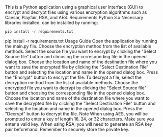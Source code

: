 This is a Python application using a graphical user interface (GUI) to encrypt and decrypt files using various encryption algorithms such as Caesar, Playfair, RSA, and AES.
Requirements
Python 3.x
Necessary libraries installed, can be installed by running:
```bash
pip install -r requirements.txt
```
pip install -r requirements.txt
Usage Guide
Open the application by running the main.py file.
Choose the encryption method from the list of available methods.
Select the source file you want to encrypt by clicking the "Select Source file" button and choosing the corresponding file in the opened dialog box.
Choose the location and name of the destination file where you want to save the encrypted file by clicking the "Select Destination File" button and selecting the location and name in the opened dialog box.
Press the "Encrypt" button to encrypt the file.
To decrypt a file, select the decryption method from the list of available methods.
Choose the encrypted file you want to decrypt by clicking the "Select Source file" button and choosing the corresponding file in the opened dialog box.
Choose the location and name of the destination file where you want to save the decrypted file by clicking the "Select Destination File" button and selecting the location and name in the opened dialog box.
Press the "Decrypt" button to decrypt the file.
Note
When using AES, you will be prompted to enter a key of length 16, 24, or 32 characters. Make sure you enter a valid key.
When using RSA, you will need to generate an RSA key pair beforehand. Remember to securely store the private key.
